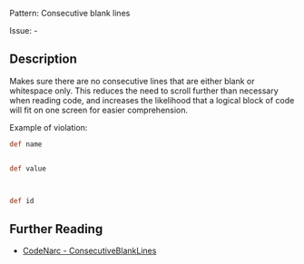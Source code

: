 Pattern: Consecutive blank lines

Issue: -

## Description

Makes sure there are no consecutive lines that are either blank or whitespace only. This reduces the need to scroll further than necessary when reading code, and increases the likelihood that a logical block of code will fit on one screen for easier comprehension.

Example of violation:

``` groovy
def name


def value



def id
```

## Further Reading

* [CodeNarc - ConsecutiveBlankLines](https://codenarc.github.io/CodeNarc/codenarc-rules-formatting.html#consecutiveblanklines-rule)